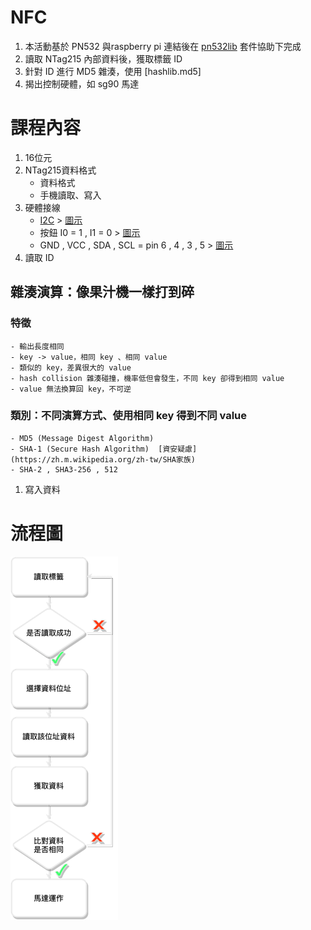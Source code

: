 # NFC
1. 本活動基於 PN532 與raspberry pi 連結後在 [pn532lib](https://github.com/HubCityLabs/py532lib) 套件協助下完成
1. 讀取 NTag215 內部資料後，獲取標籤 ID
1. 針對 ID 進行 MD5 雜湊，使用 [hashlib.md5]
1. 揭出控制硬體，如 sg90 馬達

# 課程內容
1. 16位元
1. NTag215資料格式
	* 資料格式
	* 手機讀取、寫入
1. 硬體接線
	* [I2C](https://pinout.xyz) > [圖示](/pics/GPIO.png)
	* 按鈕 I0 = 1 , I1 = 0 > [圖示](/pics/I0I1.jpg)
	* GND , VCC , SDA , SCL = pin 6 , 4 , 3 , 5 > [圖示](/pics/pn532.jpg)
1. 讀取 ID
## 雜湊演算：像果汁機一樣打到碎
### 特徵
	- 輸出長度相同
	- key -> value，相同 key 、相同 value
	- 類似的 key，差異很大的 value
	- hash collision 雜湊碰撞，機率低但會發生，不同 key 卻得到相同 value
	- value 無法換算回 key，不可逆
### 類別：不同演算方式、使用相同 key 得到不同 value
	- MD5 (Message Digest Algorithm)
	- SHA-1 (Secure Hash Algorithm)  [資安疑慮](https://zh.m.wikipedia.org/zh-tw/SHA家族)
	- SHA-2 , SHA3-256 , 512
1. 寫入資料
# 流程圖
![](/pics/workflow.png)